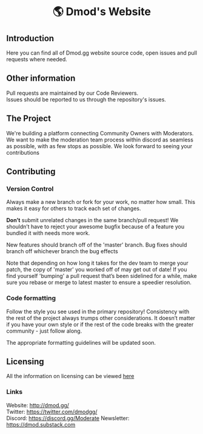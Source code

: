 <div align="center">

# 🌎 Dmod's Website

</div>

## Introduction
Here you can find all of Dmod.gg website source code, open issues and pull requests where needed. 

## Other information
Pull requests are maintained by our Code Reviewers. <br>
Issues should be reported to us through the repository's issues. 

## The Project 
We're building a platform connecting Community Owners with Moderators. We want to make the moderation team process within discord as seamless as possible, with as few stops as possible. We look forward to seeing your contributions 

## Contributing
### Version Control
Always make a new branch or fork for your work, no matter how small. This makes it easy for others to track each set of changes.

**Don’t** submit unrelated changes in the same branch/pull request! We shouldn’t have to reject your awesome bugfix because of a feature you bundled it with needs more work.

New features should branch off of the 'master' branch. Bug fixes should branch off whichever branch the bug effects

Note that depending on how long it takes for the dev team to merge your patch, the copy of 'master' you worked off of may get out of date! If you find yourself 'bumping' a pull request that’s been sidelined for a while, make sure you rebase or merge to latest master to ensure a speedier resolution.

### Code formatting

Follow the style you see used in the primary repository! Consistency with the rest of the project always trumps other considerations. It doesn’t matter if you have your own style or if the rest of the code breaks with the greater community - just follow along.

The appropriate formatting guidelines will be updated soon.

## Licensing

All the information on licensing can be viewed [here](https://github.com/dmod-gg/dmod/blob/master/LICENSE.md)

### Links 
Website: http://dmod.gg/<br>
Twitter: https://twitter.com/dmodgg/<br>
Discord: https://discord.gg/Moderate
Newsletter: https://dmod.substack.com
